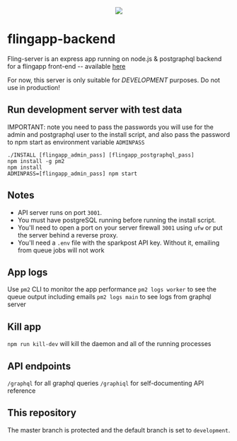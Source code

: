 <p align="center">
  <img src="full_title_compact@2x.png" />
</p>

# flingapp-backend

Fling-server is an express app running on node.js & postgraphql backend for a flingapp front-end -- available [here](https://github.com/ortonomy/flingapp-frontend)

For now, this server is only suitable for *DEVELOPMENT* purposes. Do not use in production!

## Run development server with test data 

IMPORTANT: note you need to pass the passwords you will use for the admin and postgraphql user to the install script, and also pass the password to npm start as environment variable ``ADMINPASS``

````
./INSTALL [flingapp_admin_pass] [flingapp_postgraphql_pass]
npm install -g pm2
npm install
ADMINPASS=[flingapp_admin_pass] npm start
````

## Notes
- API server runs on port ``3001``. 
- You must have postgreSQL running before running the install script.
- You'll need to open a port on your server firewall ``3001`` using ``ufw`` or put the server behind a reverse proxy.
- You'll need a ``.env`` file with the sparkpost API key. Without it, emailing from queue jobs will not work

## App logs
Use ``pm2`` CLI to monitor the app performance
``pm2 logs worker`` to see the queue output including emails
``pm2 logs main`` to see logs from graphql server

## Kill app
``npm run kill-dev`` will kill the daemon and all of the running processes


## API endpoints

``/graphql`` for all graphql queries
``/graphiql`` for self-documenting API reference


## This repository

The master branch is protected and the default branch is set to ``development``. 
